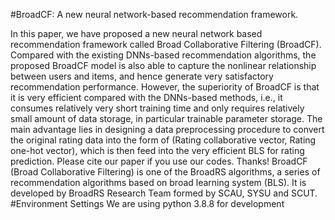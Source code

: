 #BroadCF: A new neural network-based recommendation framework.

In this paper, we have proposed a new neural network based recommendation framework called Broad Collaborative Filtering (BroadCF). Compared with the existing DNNs-based recommendation algorithms, the proposed BroadCF model is also able to capture the nonlinear relationship between users and items, and hence generate very satisfactory recommendation performance. However, the superiority of BroadCF is that it is very efficient compared with the DNNs-based methods, i.e., it consumes relatively very short training time and only requires relatively small amount of data storage, in particular trainable parameter storage. The main advantage lies in designing a data preprocessing procedure to convert the original rating data into the form of (Rating collaborative vector, Rating one-hot vector), which is then feed into the very efficient BLS for rating prediction.
Please cite our paper if you use our codes. Thanks! BroadCF (Broad Collaborative Filtering) is one of the BroadRS algorithms, a series of recommendation algorithms based on broad learning system (BLS). It is developed by BroadRS Research Team formed by SCAU, SYSU and SCUT.
#Environment Settings
We are using python 3.8.8 for development
